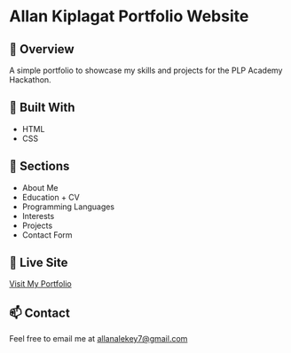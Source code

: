 # Allan Kiplagat Portfolio Website

## 🚀 Overview
A simple portfolio to showcase my skills and projects for the PLP Academy Hackathon.

## 🔧 Built With
- HTML
- CSS

## 📂 Sections
- About Me
- Education + CV
- Programming Languages
- Interests
- Projects
- Contact Form

## 🔗 Live Site
[Visit My Portfolio](https://allanastrok7.github.io/myportfolio/)

## 📫 Contact
Feel free to email me at allanalekey7@gmail.com
